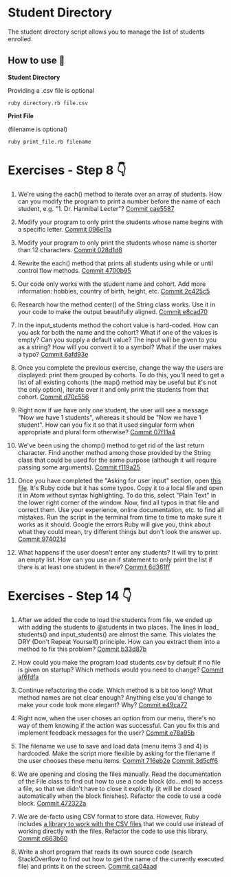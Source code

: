 # Student Directory #

The student directory script allows you to manage the list of students enrolled.


## How to use :star2:

**Student Directory**

Providing a .csv file is optional

```shell
ruby directory.rb file.csv
```

**Print File**

(filename is optional)

```shell
ruby print_file.rb filename
```


# Exercises - Step 8 :point_down:

1.  We're using the each() method to iterate over an array of students. How can you modify the program to print a number before the name of each student, e.g. "1. Dr. Hannibal Lecter"?
    [Commit cae5587](https://github.com/diaryofdiscoveries/student-directory/commit/cae55873ab047632fc524ec0e387cc47762bc266) 

2.  Modify your program to only print the students whose name begins with a specific letter.
    [Commit 096e11a](https://github.com/diaryofdiscoveries/student-directory/commit/096e11a7a36d07e6cae1fb7df60f0605d5477fb8)

3.  Modify your program to only print the students whose name is shorter than 12 characters. 
    [Commit 028d1d8](https://github.com/diaryofdiscoveries/student-directory/commit/028d1d8c27f1bbe00a18c8249a2b3cdf9216a572)

4.  Rewrite the each() method that prints all students using while or until control flow methods.
    [Commit 4700b95](https://github.com/diaryofdiscoveries/student-directory/commit/4700b95161e5fdaf7a74d8e2b1a2f12d64d85fd4)

5.  Our code only works with the student name and cohort. Add more information: hobbies, country of birth, height, etc.
    [Commit 2c425c5](https://github.com/diaryofdiscoveries/student-directory/commit/2c425c5878c38478d718f5f1253da8acf0bd96f7)

6.  Research how the method center() of the String class works. Use it in your code to make the output beautifully aligned.
    [Commit e8cad70](https://github.com/diaryofdiscoveries/student-directory/commit/e8cad707656ffb099fe696088dde5040e19fe077)

7.  In the input_students method the cohort value is hard-coded. How can you ask for both the name and the cohort? What if one of the values is empty? Can you supply a default value? The input will be given to you as a string? How will you convert it to a symbol? What if the user makes a typo?
    [Commit 6afd93e](https://github.com/diaryofdiscoveries/student-directory/commit/6afd93e4658d1288df7a56f2477ddbcfc134a30e)

8.  Once you complete the previous exercise, change the way the users are displayed: print them grouped by cohorts. To do this, you'll need to get a list of all existing cohorts (the  map() method may be useful but it's not the only option), iterate over it and only print the students from that cohort.
    [Commit d70c556](https://github.com/diaryofdiscoveries/student-directory/commit/d70c5562ec8203d586b49d35e71cc4f56f561ff9)

9.  Right now if we have only one student, the user will see a message "Now we have 1 students", whereas it should be "Now we have 1 student". How can you fix it so that it used singular form when appropriate and plural form otherwise?
    [Commit 07f11a4](https://github.com/diaryofdiscoveries/student-directory/commit/07f11a4ef4b9786952324f1a8d01fd5b320f7001)

10. We've been using the chomp() method to get rid of the last return character. Find another method among those provided by the String class that could be used for the same purpose (although it will require passing some arguments).
    [Commit f119a25](https://github.com/diaryofdiscoveries/student-directory/commit/f119a25a2a5e5e0b0d2b029f5f1302ce02396332)
    
11. Once you have completed the "Asking for user input" section, open [this file](https://raw.githubusercontent.com/anitacanita/student-directory/master/typos.rb). It's Ruby code but it has some typos. Copy it to a local file and open it in Atom without syntax highlighting. To do this, select "Plain Text" in the lower right corner of the window. Now, find all typos in that file and correct them. Use your experience, online documentation, etc. to find all mistakes. Run the script in the terminal from time to time to make sure it works as it should. Google the errors Ruby will give you, think about what they could mean, try different things but don't look the answer up.
    [Commit 974021d](https://github.com/diaryofdiscoveries/student-directory/commit/974021d9ddd2be3da9f93d9151464b3e0dc1a0a3)

12. What happens if the user doesn't enter any students? It will try to print an empty list. How can you use an if statement to only print the list if there is at least one student in there?
    [Commit 6d361ff](https://github.com/diaryofdiscoveries/student-directory/commit/6d361ff9d0faf26754545a9aa53ec74c14344fe8)    


# Exercises - Step 14 :point_down:

1.  After we added the code to load the students from file, we ended up with adding the students to @students in two places. The lines in load_ students() and  input_students() are almost the same. This violates the DRY (Don't Repeat Yourself) principle. How can you extract them into a method to fix this problem?
    [Commit b33d87b](https://github.com/diaryofdiscoveries/student-directory/commit/b33d87bcec7f6078f3f8e6b0fcfec836faf4c1ca)
    
2.  How could you make the program load students.csv by default if no file is given on startup? Which methods would you need to change?
    [Commit af6fdfa](https://github.com/diaryofdiscoveries/student-directory/commit/af6fdfa6f36eac790ce5209954296552780f30b6)

3.  Continue refactoring the code. Which method is a bit too long? What method names are not clear enough? Anything else you'd change to make your code look more elegant? Why?
    [Commit e49ca77](https://github.com/diaryofdiscoveries/student-directory/commit/e49ca77b1f450014d7f0d13e5ce0e1399a83596e)

4.  Right now, when the user choses an option from our menu, there's no way of them knowing if the action was successful. Can you fix this and implement feedback messages for the user?
    [Commit e78a95b](https://github.com/diaryofdiscoveries/student-directory/commit/e78a95b0c2fc02f75b093fa893570704e584f3af)

5.  The filename we use to save and load data (menu items 3 and 4) is hardcoded. Make the script more flexible by asking for the filename if the user chooses these menu items.
    [Commit 716eb2e](https://github.com/diaryofdiscoveries/student-directory/commit/716eb2e3e1e10eb82cd681208840c64d560841ac)  [Commit 3d5cff6](https://github.com/diaryofdiscoveries/student-directory/commit/3d5cff6e43209f6483829dc5806c7b08f404b05b)

6.  We are opening and closing the files manually. Read the documentation of the File class to find out how to use a code block (do...end) to access a file, so that we didn't have to close it explicitly (it will be closed automatically when the block finishes). Refactor the code to use a code block.
    [Commit 472322a](https://github.com/diaryofdiscoveries/student-directory/commit/472322a4dfe40db111d7e4269da253d296f821c6)

7.  We are de-facto using CSV format to store data. However, Ruby includes [a library to work with the CSV files](http://ruby-doc.org/stdlib-2.0.0/libdoc/csv/rdoc/CSV.html) that we could use instead of working directly with the files. Refactor the code to use this library.
    [Commit c663b60](https://github.com/diaryofdiscoveries/student-directory/commit/c663b60786bd8f80f49d09210e1ace3dbd49fcc9)

8.  Write a short program that reads its own source code (search StackOverflow to find out how to get the name of the currently executed file) and prints it on the screen.
    [Commit ca04aad](https://github.com/diaryofdiscoveries/student-directory/commit/ca04aad59528adaa79793fdf0a8a3332039ab6a0)
